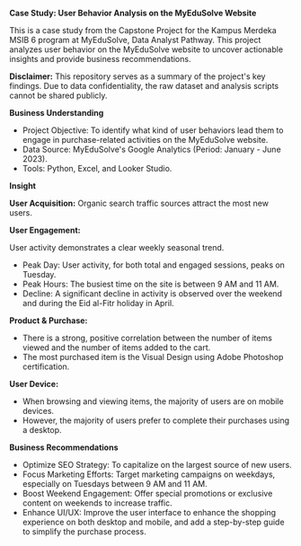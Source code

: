 **Case Study: User Behavior Analysis on the MyEduSolve Website**

This is a case study from the Capstone Project for the Kampus Merdeka MSIB 6 program at MyEduSolve, Data Analyst Pathway. This project analyzes user behavior on the MyEduSolve website to uncover actionable insights and provide business recommendations.

**Disclaimer:** This repository serves as a summary of the project's key findings. Due to data confidentiality, the raw dataset and analysis scripts cannot be shared publicly.

**Business Understanding**

- Project Objective: To identify what kind of user behaviors lead them to engage in purchase-related activities on the MyEduSolve website.
- Data Source: MyEduSolve's Google Analytics (Period: January - June 2023).
- Tools: Python, Excel, and Looker Studio.

**Insight**

**User Acquisition:** Organic search traffic sources attract the most new users.

**User Engagement:** 

User activity demonstrates a clear weekly seasonal trend.
- Peak Day: User activity, for both total and engaged sessions, peaks on Tuesday.
- Peak Hours: The busiest time on the site is between 9 AM and 11 AM.
- Decline: A significant decline in activity is observed over the weekend and during the Eid al-Fitr holiday in April.

**Product & Purchase:**
- There is a strong, positive correlation between the number of items viewed and the number of items added to the cart.
- The most purchased item is the Visual Design using Adobe Photoshop certification.

**User Device:**
- When browsing and viewing items, the majority of users are on mobile devices.
- However, the majority of users prefer to complete their purchases using a desktop.


**Business Recommendations**
- Optimize SEO Strategy: To capitalize on the largest source of new users.
- Focus Marketing Efforts: Target marketing campaigns on weekdays, especially on Tuesdays between 9 AM and 11 AM.
- Boost Weekend Engagement: Offer special promotions or exclusive content on weekends to increase traffic.
- Enhance UI/UX: Improve the user interface to enhance the shopping experience on both desktop and mobile, and add a step-by-step guide to simplify the purchase process.
